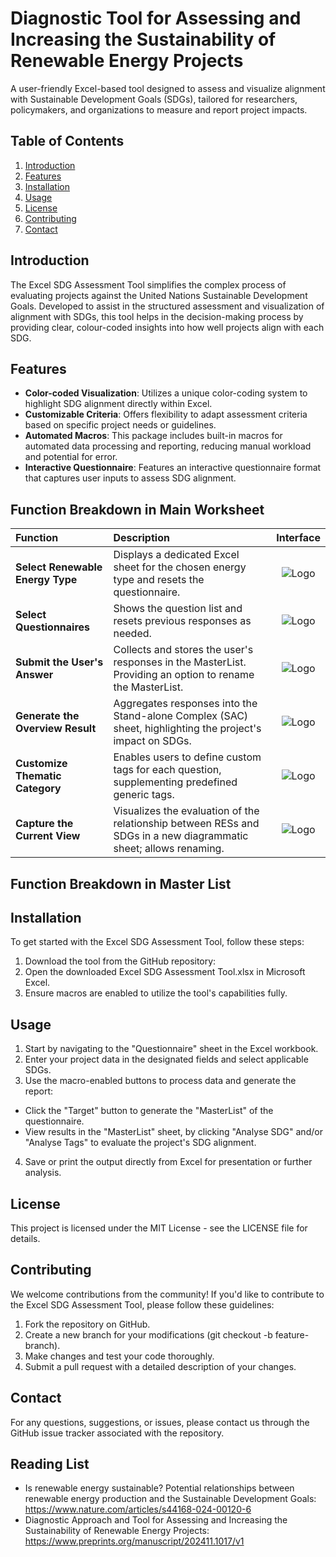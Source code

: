 # Diagnostic Tool for Assessing and Increasing the Sustainability of Renewable Energy Projects
A user-friendly Excel-based tool designed to assess and visualize alignment with Sustainable Development Goals (SDGs), tailored for researchers, policymakers, and organizations to measure and report project impacts.

## Table of Contents
1. [Introduction](#introduction)
2. [Features](#features)
3. [Installation](#installation)
4. [Usage](#usage)
5. [License](#license)
6. [Contributing](#contributing)
7. [Contact](#contact)

## Introduction
The Excel SDG Assessment Tool simplifies the complex process of evaluating projects against the United Nations Sustainable Development Goals. Developed to assist in the structured assessment and visualization of alignment with SDGs, this tool helps in the decision-making process by providing clear, colour-coded insights into how well projects align with each SDG.

## Features
- **Color-coded Visualization**: Utilizes a unique color-coding system to highlight SDG alignment directly within Excel.
- **Customizable Criteria**: Offers flexibility to adapt assessment criteria based on specific project needs or guidelines.
- **Automated Macros**: This package includes built-in macros for automated data processing and reporting, reducing manual workload and potential for error.
- **Interactive Questionnaire**: Features an interactive questionnaire format that captures user inputs to assess SDG alignment.

## Function Breakdown in Main Worksheet
| Function                              | Description                                                                                                          | Interface               |
|:--------------------------------------|:---------------------------------------------------------------------------------------------------------------------|:-----------------------:|
| **Select Renewable Energy Type**      | Displays a dedicated Excel sheet for the chosen energy type and resets the questionnaire.                             | ![Logo](logo.png)       |
| **Select Questionnaires**             | Shows the question list and resets previous responses as needed.                                                     | ![Logo](logo.png)       |
| **Submit the User's Answer**          | Collects and stores the user's responses in the MasterList. Providing an option to rename the MasterList.           | ![Logo](logo.png)       |
| **Generate the Overview Result**      | Aggregates responses into the Stand-alone Complex (SAC) sheet, highlighting the project's impact on SDGs.           | ![Logo](logo.png)       |
| **Customize Thematic Category**       | Enables users to define custom tags for each question, supplementing predefined generic tags.                        | ![Logo](logo.png)       |
| **Capture the Current View**          | Visualizes the evaluation of the relationship between RESs and SDGs in a new diagrammatic sheet; allows renaming.    | ![Logo](logo.png)       |

## Function Breakdown in Master List

## Installation
To get started with the Excel SDG Assessment Tool, follow these steps:
1. Download the tool from the GitHub repository:
2. Open the downloaded Excel SDG Assessment Tool.xlsx in Microsoft Excel.
3. Ensure macros are enabled to utilize the tool's capabilities fully.

## Usage 
1. Start by navigating to the "Questionnaire" sheet in the Excel workbook.
2. Enter your project data in the designated fields and select applicable SDGs.
3. Use the macro-enabled buttons to process data and generate the report:
 - Click the "Target" button to generate the "MasterList" of the questionnaire.
 - View results in the "MasterList" sheet, by clicking "Analyse SDG" and/or "Analyse Tags" to evaluate the project's SDG alignment.
4. Save or print the output directly from Excel for presentation or further analysis.

## License
This project is licensed under the MIT License - see the LICENSE file for details.

## Contributing
We welcome contributions from the community! If you'd like to contribute to the Excel SDG Assessment Tool, please follow these guidelines:

1. Fork the repository on GitHub.
2. Create a new branch for your modifications (git checkout -b feature-branch).
3. Make changes and test your code thoroughly.
4. Submit a pull request with a detailed description of your changes.

## Contact
For any questions, suggestions, or issues, please contact us through the GitHub issue tracker associated with the repository.

## Reading List
- Is renewable energy sustainable? Potential relationships between renewable energy production and the Sustainable Development Goals: https://www.nature.com/articles/s44168-024-00120-6
- Diagnostic Approach and Tool for Assessing and Increasing the Sustainability of Renewable Energy Projects: https://www.preprints.org/manuscript/202411.1017/v1
